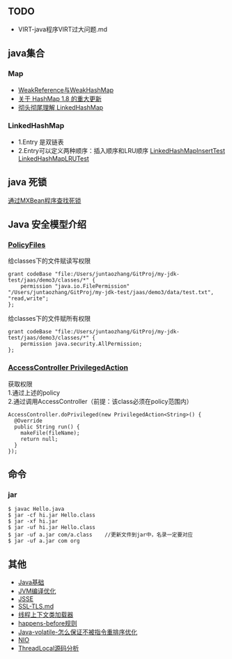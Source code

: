 ## TODO
* VIRT-java程序VIRT过大问题.md


## java集合
### Map
* [WeakReference与WeakHashMap](/java/WeakReference与WeakHashMap.md)
* [关于 HashMap 1.8 的重大更新](http://blog.csdn.net/carson_ho/article/details/79373134)
* [彻头彻尾理解 LinkedHashMap](http://blog.csdn.net/justloveyou_/article/details/71713781)

### LinkedHashMap
* 1.Entry 是双链表
* 2.Entry可以定义两种顺序：插入顺序和LRU顺序
[LinkedHashMapInsertTest](https://gitee.com/zjt_hans/hello-java/JavaSE/src/main/java/org/example/java/util/colls/LinkedHashMapInsertTest.java)
[LinkedHashMapLRUTest](https://gitee.com/zjt_hans/hello-java/JavaSE/src/main/java/org/example/java/util/colls/LinkedHashMapLRUTest.java)

## java 死锁
[通过MXBean程序查找死锁](https://gitee.com/zjt_hans/hello-java/JavaSE/src/main/java/org/example/java/jvm/monitoring/ThreadDeadLockTest.java)


## Java 安全模型介绍
### [PolicyFiles](https://docs.oracle.com/javase/7/docs/technotes/guides/security/PolicyFiles.html#Examples)

给classes下的文件赋读写权限

    grant codeBase "file:/Users/juntaozhang/GitProj/my-jdk-test/jaas/demo3/classes/*" {
        permission "java.io.FilePermission" "/Users/juntaozhang/GitProj/my-jdk-test/jaas/demo3/data/test.txt", "read,write";
    };
    
给classes下的文件赋所有权限

    grant codeBase "file:/Users/juntaozhang/GitProj/my-jdk-test/jaas/demo3/classes/*" {
        permission java.security.AllPermission;
    };

### [AccessController PrivilegedAction](https://www.ibm.com/developerworks/cn/java/j-lo-javasecurity/)
获取权限<br/>
  1.通过上述的policy <br/>
  2.通过调用AccessController（前提：该class必须在policy范围内） 
  
    AccessController.doPrivileged(new PrivilegedAction<String>() {
      @Override
      public String run() {
        makeFile(fileName);
        return null;
      }
    });

## 命令

### jar

```
$ javac Hello.java 
$ jar -cf hi.jar Hello.class 
$ jar -xf hi.jar
$ jar -uf hi.jar Hello.class 
$ jar -uf a.jar com/a.class    //更新文件到jar中，名录一定要对应
$ jar -uf a.jar com org
```

## 其他
* [Java基础](/java/Java基础.md)
* [JVM编译优化](/java/JVM编译优化.md)
* [JSSE](/java/JSSE-SSL.md)
* [SSL-TLS.md](/java/其他/SSL-TLS.md)
* [线程上下文类加载器](/java/线程上下文类加载器.md)
* [happens-before规则](/java/happens-before规则.md)
* [Java-volatile-怎么保证不被指令重排序优化](/java/Java-volatile-怎么保证不被指令重排序优化.md)
* [NIO](/java/NIO.md)
* [ThreadLocal源码分析](/java/ThreadLocal源码分析.md)

